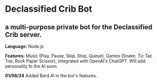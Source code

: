 # Declassified Crib Bot

## a multi-purpose private bot for the Declassified Crib server.

**Language:** Node.js

**Features:** Music (Play, Pause, Skip, Stop, Queue), Games (Snake, Tic Tac Toe, Rock Paper Scissor), Integrated with OpenAI's ChatGPT. Will add personality to the AI soon.

**01/08/24** Added Bard AI in the bot's features. 

